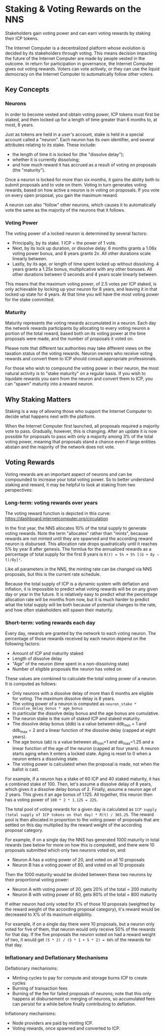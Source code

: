 # Staking & Voting Rewards on the NNS

Stakeholders gain voting power and can earn voting rewards by staking their ICP tokens. 

The Internet Computer is a decentralized platform whose evolution is decided by its stakeholders through voting. This means decision impacting the future of the Internet Computer are made by people vested in the outcome. In return for participation in governance, the Internet Computer gives out voting rewards. Voters can vote actively, or they can use the liquid democracy on the Internet Computer to automatically follow other voters.

## Key Concepts

### Neurons

In order to become vested and obtain voting power, ICP tokens must first
be staked, and then locked up for a length of time greater than 6
months to, at most, 8 years.

Just as tokens are held in a user's account, stake is held in a special
account called a "neuron". Each neuron has its own identifier, and
several attributes relating to its stake. These include:

* the length of time it is locked for (the "dissolve delay");
* whether it is currently dissolving;
* and how much reward it has accrued as a result of voting on proposals (the "maturity").

Once a neuron is locked for more than six months, it gains the ability
both to submit proposals and to vote on them. Voting in turn generates
voting rewards, based on how active a neuron is in voting on proposals.
If you vote on every open proposal, you gain the maximum reward.

A neuron can also "follow" other neurons, which causes it to
automatically vote the same as the majority of the neurons that it
follows. 

### Voting Power

The voting power of a locked neuron is determined by several factors:

* Principally, by its stake. 1 ICP = the power of 1 vote.
* Next, by its lock up duration, or dissolve delay. 6 months grants a 1.06x voting power bonus, and 8 years grants 2x. All other durations scale linearly between.
* Lastly, by its age, or length of time spent locked up without dissolving. 4 years grants a 1.25x bonus, multiplicative with any other bonuses. All other durations between 0 seconds and 4 years scale linearly between.

This means that the maximum voting power, of 2.5 votes per ICP staked,
is only achievable by locking up your neuron for 8 years, and leaving it
in that locked up state for 4 years. At that time you will have the most
voting power for the stake committed.

### Maturity

Maturity represents the voting rewards accumulated in a neuron. Each day
the network rewards participants by allocating to every voting neuron a
portion of the total reward, based both on its voting power at the time
proposals were made, and the number of proposals it voted on.

Please note that different tax authorities may take different views on the taxation status of the voting rewards. Neuron owners who receive voting rewards and convert them to ICP should consult appropriate professionals.

For those who wish to compound the voting power in their neuron, the most
natural activity is to "stake maturity" on a regular basis. If you wish to liquidate rewards you earn from the
neuron and convert them to ICP, you can "spawn" maturity into a reward neuron.

## Why Staking Matters

Staking is a way of allowing those who support the Internet Computer to
decide what happens next with the platform.

When the Internet Computer first launched, all proposals required a
majority vote to pass. Gradually, however, this is changing. After an
update it is now possible for proposals to pass with only a
majority among 3% of the total voting power, meaning that proposals
stand a chance even if large entities abstain and the majority of the
network does not vote.

## Voting Rewards

Voting rewards are an important aspect of neurons and can be compounded to increase your total voting power. So
to better understand staking and reward, it may be helpful to look at
staking from two perspectives:

### Long-term: voting rewards over years

The voting reward function is depicted in this curve: https://dashboard.internetcomputer.org/circulation

In the first year, the NNS allocates 10% of the total supply to generate
voting rewards. Note the term "allocates" rather than "mints", because
rewards are not minted until they are spawned and the according reward neuron is
disbursed. This allocation rate drops quadratically until it reaches 5% by year 8 after genesis.
The formlua for the annualized rewards as a percentage of total supply for the first 8 years is `R(t) = 5% + 5% [(G + 8y – t)/8y]²`.

Like all parameters in the NNS, the minting rate can be changed via
NNS proposals, but this is the current rate schedule.

Because the total supply of ICP is a dynamic system with deflation and
inflation, it is impossible to predict what voting rewards will be on any
given day or year in the future. It is relatively easy to predict what
the percentage allocation rate will be months from now, but it is much
harder to predict what the total supply will be both because of
potential changes to the rate, and how often stakeholders will spawn
their maturity.

### Short-term: voting rewards each day

Every day, rewards are granted by the network to each voting neuron. The
percentage of those rewards received by each neuron depend on the
following factors:

* Amount of ICP and maturity staked
* Length of dissolve delay
* "Age" of the neuron (time spent in a non-dissolving state)
* Number of eligible proposals the neuron has voted on

These values are combined to calculate the total voting power of a neuron. It is computed as follows:
* Only neurons with a dissolve delay of more than 6 months are eligible for voting. The maximum dissolve delay is 8 years.
* The voting power of a neuron is computed as `neuron_stake * dissolve_delay_bonus * age_bonus`
* In particular the dissolve delay bonus and the age bonus are cumulative.
* The neuron stake is the sum of staked ICP and staked maturity.
* The dissolve delay bonus (ddb) is a value between ddb<sub>min</sub> = 1 and ddb<sub>max</sub> = 2 and a linear function of the dissolve delay (capped at eight years).
* The age bonus (ab) is a value between ab<sub>min</sub>=1 and ab<sub>max</sub>=1.25 and a linear function of the age of the neuron (capped at four years). A neuron starts aging when it enters a locked state. Aging is reset to 0 when a neuron enters a dissolving state.
* The voting power is calculated when the proposal is made, not when the ballot is cast.

For example, if a neuron has a stake of 60 ICP and 40 staked maturity, it has a combined stake of 100.
Then, let's assume a dissolve delay of 8 years, which gives it a dissolve delay bonus of 2.
Finally, assume a neuron age of 2 years. This gives it an age bonus of 1.125.
All together, this neuron then has a voting power of `100 * 2 * 1.125 = 225`.

The total pool of voting rewards for a given day is calculated as `ICP supply (total supply of ICP tokens on that day) * R(t) / 365.25`.
The reward pool is then allocated in proportion to the voting power of proposals that are settled on this day multiplied by the reward weight of the according proposal category.

For example, if on a single day the NNS has generated 1000 maturity in total
rewards (see below for more on how this is computed), and there were 10
proposals submitted which only two neurons voted on, and:

* Neuron A has a voting power of 20, and voted on all 10 proposals
* Neuron B has a voting power of 80, and voted on all 10 proposals

Then the 1000 maturity would be divided between these two neurons by their
proportional voting power:

* Neuron A with voting power of 20, gets 20% of the total = 200 maturity
* Neuron B with voting power of 80, gets 80% of the total = 800 maturity

If either neuron had only voted for X% of those 10 proposals (weighted by the reward weight of the according proposal category),
it's reward would be decreased to X% of its maximum eligibility.

For example, if on a single day there were 10 proposals, but a neuron only voted for five of them,
that neuron would only receive 50% of the rewards for that day.
If the five proposals the neuron voted on had a reward weight of two,
it would get `(5 * 2) / (5 * 1 + 5 * 2) = 66%` of the rewards for that day.

### Inflationary and Deflationary Mechanisms

Deflationary mechanisms:

* Minting cycles to pay for compute and storage burns ICP to create cycles
* Burning of transaction fees
* Burning of the fee for failed proposals of neurons; note that this only happens at disbursement or merging of neurons, so accumulated fees can persist for a while before finally contributing to deflation.

Inflationary mechanisms:

* Node providers are paid by minting ICP.
* Voting rewards, once spawned and converted to ICP.
